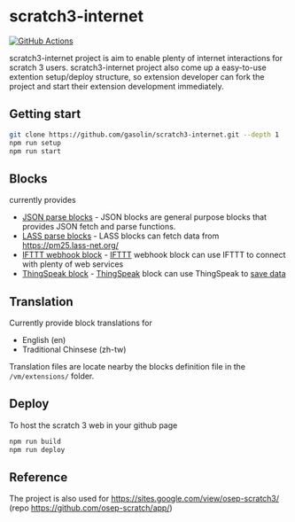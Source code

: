 # scratch3-internet

[![GitHub Actions](https://img.shields.io/endpoint.svg?url=https%3A%2F%2Factions-badge.atrox.dev%2Fgasolin%2Fscratch3-internet%2Fbadge&style=flat-square)](https://actions-badge.atrox.dev/gasolin/scratch3-internet/goto)

scratch3-internet project is aim to enable plenty of internet interactions for scratch 3 users.
scratch3-internet project also come up a easy-to-use extention setup/deploy structure, so extension developer can fork the project and start their extension development immediately.

## Getting start

```sh
git clone https://github.com/gasolin/scratch3-internet.git --depth 1
npm run setup
npm run start
```

## Blocks

currently provides
- [JSON parse blocks](https://github.com/gasolin/scratch3-internet/tree/master/vm/extensions/scratch3_json) - JSON blocks are general purpose blocks that provides JSON fetch and parse functions.
- [LASS parse blocks](https://github.com/gasolin/scratch3-internet/tree/master/vm/extensions/scratch3_lass) - LASS blocks can fetch data from https://pm25.lass-net.org/
- [IFTTT webhook block](https://github.com/gasolin/scratch3-internet/tree/master/vm/extensions/scratch3_ifttt) - [IFTTT](https://maker.ifttt.com/) webhook block can use IFTTT to connect with plenty of web services
- [ThingSpeak block](https://github.com/gasolin/scratch3-internet/tree/master/vm/extensions/scratch3_thingspeak) - [ThingSpeak](https://thingspeak.com/) block can use ThingSpeak to [save data](http://blog.ilc.edu.tw/blog/blog/868/post/97509/733185)

## Translation

Currently provide block translations for
- English (en)
- Traditional Chinsese (zh-tw)

Translation files are locate nearby the blocks definition file in the `/vm/extensions/` folder.

## Deploy

To host the scratch 3 web in your github page

```sh
npm run build
npm run deploy
```

## Reference

The project is also used for https://sites.google.com/view/osep-scratch3/ (repo https://github.com/osep-scratch/app/)
